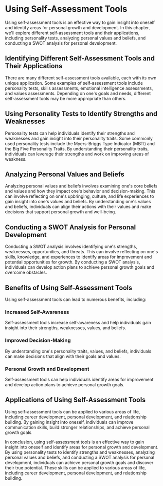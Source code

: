 Using Self-Assessment Tools
====================================

Using self-assessment tools is an effective way to gain insight into oneself and identify areas for personal growth and development. In this chapter, we'll explore different self-assessment tools and their applications, including personality tests, analyzing personal values and beliefs, and conducting a SWOT analysis for personal development.

Identifying Different Self-Assessment Tools and Their Applications
------------------------------------------------------------------

There are many different self-assessment tools available, each with its own unique application. Some examples of self-assessment tools include personality tests, skills assessments, emotional intelligence assessments, and values assessments. Depending on one's goals and needs, different self-assessment tools may be more appropriate than others.

Using Personality Tests to Identify Strengths and Weaknesses
------------------------------------------------------------

Personality tests can help individuals identify their strengths and weaknesses and gain insight into their personality traits. Some commonly used personality tests include the Myers-Briggs Type Indicator (MBTI) and the Big Five Personality Traits. By understanding their personality traits, individuals can leverage their strengths and work on improving areas of weakness.

Analyzing Personal Values and Beliefs
-------------------------------------

Analyzing personal values and beliefs involves examining one's core beliefs and values and how they impact one's behavior and decision-making. This can involve reflecting on one's upbringing, culture, and life experiences to gain insight into one's values and beliefs. By understanding one's values and beliefs, individuals can align their actions with their values and make decisions that support personal growth and well-being.

Conducting a SWOT Analysis for Personal Development
---------------------------------------------------

Conducting a SWOT analysis involves identifying one's strengths, weaknesses, opportunities, and threats. This can involve reflecting on one's skills, knowledge, and experiences to identify areas for improvement and potential opportunities for growth. By conducting a SWOT analysis, individuals can develop action plans to achieve personal growth goals and overcome obstacles.

Benefits of Using Self-Assessment Tools
---------------------------------------

Using self-assessment tools can lead to numerous benefits, including:

### Increased Self-Awareness

Self-assessment tools increase self-awareness and help individuals gain insight into their strengths, weaknesses, values, and beliefs.

### Improved Decision-Making

By understanding one's personality traits, values, and beliefs, individuals can make decisions that align with their goals and values.

### Personal Growth and Development

Self-assessment tools can help individuals identify areas for improvement and develop action plans to achieve personal growth goals.

Applications of Using Self-Assessment Tools
-------------------------------------------

Using self-assessment tools can be applied to various areas of life, including career development, personal development, and relationship building. By gaining insight into oneself, individuals can improve communication skills, build stronger relationships, and achieve personal growth goals.

In conclusion, using self-assessment tools is an effective way to gain insight into oneself and identify areas for personal growth and development. By using personality tests to identify strengths and weaknesses, analyzing personal values and beliefs, and conducting a SWOT analysis for personal development, individuals can achieve personal growth goals and discover their true potential. These skills can be applied to various areas of life, including career development, personal development, and relationship building.

